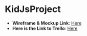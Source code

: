 # KidJsProject

- **Wireframe & Mockup Link**: [Here](https://www.figma.com/design/98OW6JMPnVO4sHtN6R7qZX/KidsGift?node-id=0-1&t=uhMWoGx5nFdNdomT-1)
- **Here is the Link to Trello**: [Here](https://trello.com/invite/b/67877314ed43b067528e1904/ATTI1f1813c8bd6d7a98f5f9ad3d93168721C3F2674F/giftshop)


